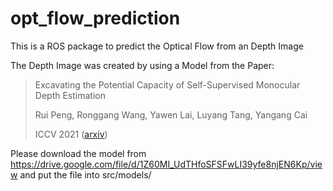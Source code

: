 # opt_flow_prediction
This is a ROS package to predict the Optical Flow from an Depth Image

The Depth Image was created by using a Model from the Paper:

> Excavating the Potential Capacity of Self-Supervised Monocular Depth Estimation
>
> Rui Peng, Ronggang Wang, Yawen Lai, Luyang Tang, Yangang Cai
>
> ICCV 2021 ([arxiv](https://arxiv.org/abs/2109.12484))

Please download the model from https://drive.google.com/file/d/1Z60MI_UdTHfoSFSFwLI39yfe8njEN6Kp/view and put the file into src/models/
